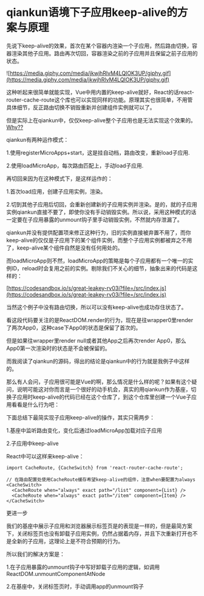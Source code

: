 # qiankun语境下子应用keep-alive的方案与原理

先说下keep-alive的效果，首次在某个容器内渲染一个子应用，然后路由切换，容器渲染其他子应用。路由再次切回，容器渲染之前的子应用并且保留之前子应用的状态。

![https://media.giphy.com/media/jkwjhRlvM4LQIOK3UP/giphy.gif](https://media.giphy.com/media/jkwjhRlvM4LQIOK3UP/giphy.gif)

这种听起来很简单就能实现，Vue中用内置的keep-alive就好，React的话react-router-cache-route这个库也可以实现同样的功能。原理其实也很简单，不用管具体细节，反正路由切换不销毁重新并创建组件实例就可以了。

但是实际上在qiankun中，仅仅keep-alive整个子应用也是无法实现这个效果的。[Why??](https://www.notion.so/qiankun-keep-alive-4f8d90f938d041f7a98d37c1bb277e9e)

qiankun有两种运作模式：

1.使用registerMicroApps+start，这是挂自动档，路由改变，重新load子应用.

2.使用loadMicroApp，每次路由匹配上，手动load子应用.

再切回来因为在这种模式下，是这样运作的：

1.首次load应用，创建子应用实例，渲染。

2.切到其他子应用后切回，会重新创建新的子应用实例并渲染。是的，就的子应用实例qiankun直接不要了，即使你没有手动销毁实例。所以说，采用这种模式的话一定要在子应用暴露的unmount钩子里手动销毁实例，不然就内存泄漏了。

qiankun并没有提供配置项来修正这种行为，旧的实例直接被弃置不用了，而你keep-alive的仅仅是子应用下的某个组件实例，而整个子应用实例都被弃之不用了，keep-alive某个组件自然是没有任何用处的。

而loadMicroApp则不然，loadMicroApp的策略是每个子应用都有一个唯一的实例ID，reload时会复用之前的实例。剔除我们不关心的细节，抽象出来的代码是这样的：

[https://codesandbox.io/s/great-leakey-rv03i?file=/src/index.js](https://codesandbox.io/s/great-leakey-rv03i?file=/src/index.js)

当然这个例子中没有路由切换，所以可以没有keep-alive也成功存住状态了。

看这段代码要关注的是ReactDOM.render的行为，现在是往wrapper0里render了两次App0，这种case下App0的状态是保留了首次的。

但是如果往wrapper里render null或者其他App之后再次render App0，那么App0第一次渲染时的状态是不会被保留的。

而我阅读了qiankun的源码，得出的结论是qiankun中的行为就是我例子中这样的。

那么有人会问，子应用很可能是Vue的啊，那么情况是什么样的呢？如果有这个疑问，说明可能这对你而言是一个很好的动手机会，真实的用qiankun作为基座，切换子应用时keep-alive的代码已经在这个仓库了，到这个仓库里创建一个Vue子应用看看是什么行为吧：

下面总结下最简实现子应用keep-alive的操作，其实只需两步：

1.基座中监听路由变化，变化后通过loadMicroApp加载对应子应用

2.子应用中keep-alive

React中可以这样来keep-alive：

```tsx
import CacheRoute, {CacheSwitch} from 'react-router-cache-route';

// 在路由配置处使用CacheRoute缓存希望keep-alive的组件，注意when要配置为always
<CacheSwitch>
  <CacheRoute when="always" exact path="/list" component={List} />
  <CacheRoute when="always" exact path="/item" component={Item} />
</CacheSwitch>
```

更进一步

我们的基座中展示子应用和浏览器展示标签页是的表现是一样的，但是最简方案下，关闭标签页也没有卸载子应用实例，仍然占据着内存，并且下次重新打开也不是全新的子应用，这理论上是不符合预期的行为。

所以我们的解决方案是：

1.在子应用暴露的unmount钩子中写好卸载子应用的逻辑，如调用ReactDOM.unmountComponentAtNode

2.在基座中，关闭标签页时，手动调用app的unmount钩子